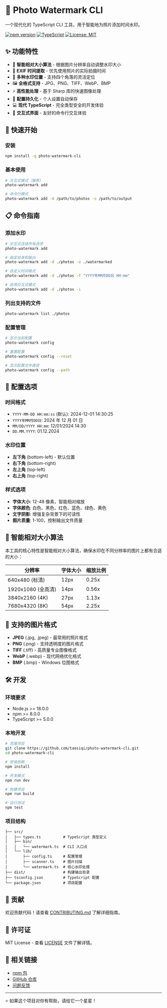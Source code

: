 # 📸 Photo Watermark CLI

一个现代化的 TypeScript CLI 工具，用于智能地为照片添加时间水印。

[![npm version](https://badge.fury.io/js/photo-watermark-cli.svg)](https://badge.fury.io/js/photo-watermark-cli)
[![TypeScript](https://img.shields.io/badge/%3C%2F%3E-TypeScript-%230074c1.svg)](http://www.typescriptlang.org/)
[![License: MIT](https://img.shields.io/badge/License-MIT-yellow.svg)](https://opensource.org/licenses/MIT)

## ✨ 功能特性

- 🎯 **智能相对大小算法** - 根据图片分辨率自动调整水印大小
- 📸 **EXIF 时间提取** - 优先使用照片的实际拍摄时间
- 🎨 **多种水印位置** - 支持四个角落的灵活定位
- 🖼️ **全格式支持** - JPG、PNG、TIFF、WebP、BMP
- ⚡ **高性能处理** - 基于 Sharp 库的快速图像处理
- 🔧 **配置持久化** - 个人设置自动保存
- 💻 **现代 TypeScript** - 完全类型安全的开发体验
- 🎪 **交互式界面** - 友好的命令行交互体验

## 🚀 快速开始

### 安装

```bash
npm install -g photo-watermark-cli
```

### 基本使用

```bash
# 交互式模式（推荐）
photo-watermark add

# 命令行模式
photo-watermark add -d /path/to/photos -o /path/to/output
```

## 📋 命令指南

### 添加水印

```bash
# 交互式选择所有选项
photo-watermark add

# 指定目录和输出
photo-watermark add -d ./photos -o ./watermarked

# 自定义时间格式
photo-watermark add -d ./photos -f "YYYY年MM月DD日 HH:mm"

# 启用交互式模式
photo-watermark add -d ./photos -i
```

### 列出支持的文件

```bash
photo-watermark list ./photos
```

### 配置管理

```bash
# 显示当前配置
photo-watermark config

# 重置配置
photo-watermark config --reset

# 显示配置文件路径
photo-watermark config --path
```

## 🎨 配置选项

### 时间格式

- `YYYY-MM-DD HH:mm:ss` (默认): 2024-12-01 14:30:25
- `YYYY年MM月DD日`: 2024 年 12 月 01 日
- `MM/DD/YYYY HH:mm`: 12/01/2024 14:30
- `DD.MM.YYYY`: 01.12.2024

### 水印位置

- **左下角** (bottom-left) - 默认位置
- **右下角** (bottom-right)
- **左上角** (top-left)
- **右上角** (top-right)

### 样式选项

- **字体大小**: 12-48 像素，智能相对缩放
- **字体颜色**: 白色、黑色、红色、蓝色、绿色、黄色
- **文字阴影**: 增强复杂背景下的可读性
- **图片质量**: 1-100，控制输出文件质量

## 🔧 智能相对大小算法

本工具的核心特性是智能相对大小算法，确保水印在不同分辨率的图片上都有合适的大小：

| 分辨率             | 字体大小 | 缩放比例 |
| ------------------ | -------- | -------- |
| 640x480 (标清)     | 12px     | 0.25x    |
| 1920x1080 (全高清) | 14px     | 0.56x    |
| 3840x2160 (4K)     | 27px     | 1.13x    |
| 7680x4320 (8K)     | 54px     | 2.25x    |

## 📁 支持的图片格式

- **JPEG** (.jpg, .jpeg) - 最常用的照片格式
- **PNG** (.png) - 支持透明度的图片格式
- **TIFF** (.tiff) - 高质量专业图像格式
- **WebP** (.webp) - 现代网络优化格式
- **BMP** (.bmp) - Windows 位图格式

## 🛠️ 开发

### 环境要求

- Node.js >= 18.0.0
- npm >= 8.0.0
- TypeScript >= 5.0.0

### 本地开发

```bash
# 克隆项目
git clone https://github.com/taosiqi/photo-watermark-cli.git
cd photo-watermark-cli

# 安装依赖
npm install

# 开发模式
npm run dev

# 构建项目
npm run build

# 运行测试
npm test
```

### 项目结构

```
├── src/
│   ├── types.ts          # TypeScript 类型定义
│   ├── bin/
│   │   └── watermark.ts  # CLI 入口点
│   └── lib/
│       ├── config.ts     # 配置管理
│       ├── scanner.ts    # 图片扫描
│       └── watermark.ts  # 核心水印处理
├── dist/                 # 构建输出目录
├── tsconfig.json         # TypeScript 配置
└── package.json          # 项目配置
```

## 🤝 贡献

欢迎贡献代码！请查看 [CONTRIBUTING.md](CONTRIBUTING.md) 了解详细指南。

## 📝 许可证

MIT License - 查看 [LICENSE](LICENSE) 文件了解详情。

## 🔗 相关链接

- [npm 包](https://www.npmjs.com/package/photo-watermark-cli)
- [GitHub 仓库](https://github.com/taosiqi/photo-watermark-cli)
- [问题反馈](https://github.com/taosiqi/photo-watermark-cli/issues)

---

⭐ 如果这个项目对你有帮助，请给它一个星星！
